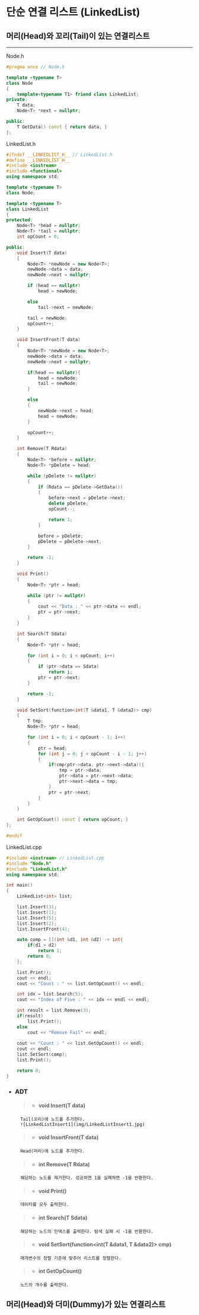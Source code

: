 단순 연결 리스트 (LinkedList)
===============================
## 머리(Head)와 꼬리(Tail)이 있는 연결리스트
------------------------------------------
Node.h
```C++
#pragma once // Node.h

template <typename T>
class Node
{
    template<typename T1> friend class LinkedList;
private:
    T data;
    Node<T> *next = nullptr;

public:
    T GetData() const { return data; }
};
```
LinkedList.h
```C++
#ifndef __LINKEDLIST_H__ // LinkedList.h
#define __LINKEDLIST_H__
#include <iostream>
#include <functional>
using namespace std;

template <typename T>
class Node;

template <typename T>
class LinkedList
{
protected:
    Node<T> *head = nullptr;
    Node<T> *tail = nullptr;
    int opCount = 0;

public:
    void Insert(T data)
    {
        Node<T> *newNode = new Node<T>;
        newNode->data = data;
        newNode->next = nullptr;

        if (head == nullptr)
            head = newNode;

        else
            tail->next = newNode;

        tail = newNode;
        opCount++;
    }

    void InsertFront(T data)
    {
        Node<T> *newNode = new Node<T>;
        newNode->data = data;
        newNode->next = nullptr;

        if(head == nullptr){
            head = newNode;
            tail = newNode;
        }

        else
        {
            newNode->next = head;
            head = newNode;
        }

        opCount++;
    }

    int Remove(T Rdata)
    {
        Node<T> *before = nullptr;
        Node<T> *pDelete = head;

        while (pDelete != nullptr)
        {
            if (Rdata == pDelete->GetData())
            {
                before->next = pDelete->next;
                delete pDelete;
                opCount--;

                return 1;
            }

            before = pDelete;
            pDelete = pDelete->next;
        }

        return -1;
    }

    void Print()
    {
        Node<T> *ptr = head;

        while (ptr != nullptr)
        {
            cout << "Data : " << ptr->data << endl;
            ptr = ptr->next;
        }
    }

    int Search(T Sdata)
    {
        Node<T> *ptr = head;

        for (int i = 0; i < opCount; i++)
        {
            if (ptr->data == Sdata)
                return i;
            ptr = ptr->next;
        }

        return -1;
    }

    void SetSort(function<int(T &data1, T &data2)> cmp)
    {
        T tmp;
        Node<T> *ptr = head;

        for (int i = 0; i < opCount - 1; i++)
        {
            ptr = head;
            for (int j = 0; j < opCount - i - 1; j++)
            {
                if(cmp(ptr->data, ptr->next->data)){
                    tmp = ptr->data;
                    ptr->data = ptr->next->data;
                    ptr->next->data = tmp;
                }
                ptr = ptr->next;
            }
        }
    }

    int GetOpCount() const { return opCount; }
};

#endif
```
LinkedList.cpp
```C++
#include <iostream> // LinkedList.cpp
#include "Node.h"
#include "LinkedList.h"
using namespace std;

int main()
{
    LinkedList<int> list;

    list.Insert(3);
    list.Insert(1);
    list.Insert(5);
    list.Insert(2);
    list.InsertFront(4);

    auto comp = [](int &d1, int &d2) -> int{
        if(d1 > d2)
            return 1;
        return 0;
    };

    list.Print();
    cout << endl;
    cout << "Count : " << list.GetOpCount() << endl;

    int idx = list.Search(5);
    cout << "Index of Five : " << idx << endl << endl;

    int result = list.Remove(3);
    if(result)
        list.Print();
    else
        cout << "Remove Fail" << endl;
    
    cout << "Count : " << list.GetOpCount() << endl;
    cout << endl;
    list.SetSort(comp);
    list.Print();

    return 0;
}
```

- ### ADT
    > - #### void Insert(T data)
        Tail(꼬리)에 노드를 추가한다.
        ![LinkedListInsert1](img/LinkedListInsert1.jpg)
    > - #### void InsertFront(T data)
        Head(머리)에 노드를 추가한다.
    > - #### int Remove(T Rdata)
        해당하는 노드를 제거한다. 성공하면 1을 실패하면 -1을 반환한다.
    > - #### void Print()
        데이터를 모두 출력한다.
    > - #### int Search(T Sdata)
        해당하는 노드의 인덱스를 출력한다. 탐색 실패 시 -1을 반환한다.
    > - #### void SetSort(function<int(T &data1, T &data2)> cmp)
        매개변수의 정렬 기준에 맞추어 리스트를 정렬한다.
    > - #### int GetOpCount()
        노드의 개수를 출력한다.

## 머리(Head)와 더미(Dummy)가 있는 연결리스트
